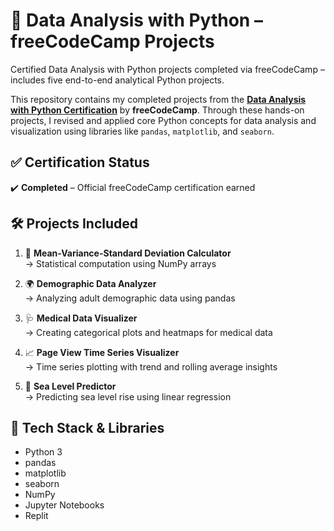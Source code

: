 # 🐍 Data Analysis with Python – freeCodeCamp Projects

Certified Data Analysis with Python projects completed via freeCodeCamp – includes five end-to-end analytical Python projects.

This repository contains my completed projects from the **[Data Analysis with Python Certification](https://www.freecodecamp.org/learn/data-analysis-with-python/)** by **freeCodeCamp**. Through these hands-on projects, I revised and applied core Python concepts for data analysis and visualization using libraries like `pandas`, `matplotlib`, and `seaborn`.

## ✅ Certification Status
✔️ **Completed** – Official freeCodeCamp certification earned

## 🛠️ Projects Included

1. 📐 **Mean-Variance-Standard Deviation Calculator**  
   → Statistical computation using NumPy arrays  

2. 🌍 **Demographic Data Analyzer**  
   → Analyzing adult demographic data using pandas  

3. 🩺 **Medical Data Visualizer**  
   → Creating categorical plots and heatmaps for medical data  

4. 📈 **Page View Time Series Visualizer**  
   → Time series plotting with trend and rolling average insights  

5. 🌊 **Sea Level Predictor**  
   → Predicting sea level rise using linear regression

## 🧰 Tech Stack & Libraries
- Python 3
- pandas
- matplotlib
- seaborn
- NumPy
- Jupyter Notebooks
- Replit
